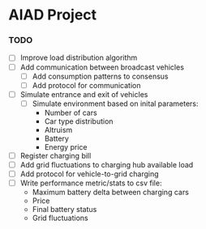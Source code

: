 # AIAD Project

### TODO

- [ ] Improve load distribution algorithm
- [ ] Add communication between broadcast vehicles
  - [ ] Add consumption patterns to consensus
  - [ ] Add protocol for communication
- [ ] Simulate entrance and exit of vehicles
  - [ ] Simulate environment based on inital parameters:
    - Number of cars
    - Car type distribution
    - Altruism
    - Battery
    - Energy price
- [ ] Register charging bill
- [ ] Add grid fluctuations to charging hub available load
- [ ] Add protocol for vehicle-to-grid charging
- [ ] Write performance metric/stats to csv file:
  - Maximum battery delta between charging cars
  - Price
  - Final battery status
  - Grid fluctuations
